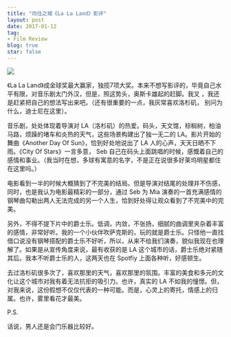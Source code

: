 ```yaml
---
title: "向往之城《La La Land》影评"
layout: post
date: 2017-01-12
tag:
- Film Review
blog: true
star: false
---
```


<img src="{{ site.url }}/assets/images/lalaland.jpg" style="display:block; margin: 0 auto;" />

《La La Land》成金球奖最大赢家，独揽7项大奖。本来不想写影评的，毕竟自己水平有限，对音乐剧太门外汉，但是，照这势头，奥斯卡雄起的赶脚。我叉 ，我还是赶紧把自己的想法写出来吧。（还有很重要的一点，我灰常喜欢洛杉矶，  别问为什么，迪士尼在这里）。

音乐剧，处处体现着导演对 LA（洛杉矶）的热爱。码头，天文馆，棕榈树，柏油马路，烦躁的堵车和炎热的天气，这些场景构建出了独一无二的 LA。影片开始的舞曲《Another Day Of Sun》，恰到好处地说出了 LA 人的心声，天天日晒不下雨。《City Of Stars》一言多意， Seb 自己在码头上面跳唱的时候，感慨着自己的感情和事业。（我当时在想，多球有寓意的名字，不是正在说很多好莱坞明星都住在这里吗。）

电影看到一半的时候大概猜到了不完美的结局。但是导演对结尾的处理并不伤感，同时，也是我认为电影最精彩的一部分，通过 Seb 为 Mia 演奏的一首充满感情的钢琴曲勾勒出两人无法完成的另一个人生，恰到好处得让观众看到了不完美中的完美。

另外，不得不提下片中的爵士乐。低调，内敛，不张扬，细腻的曲调里夹杂着丰富的感情，非常好听。我的一个小伙伴吹萨克斯的，玩的就是爵士乐。只怪他一直找借口说没有钢琴搭配的爵士乐不好听，所以，从来不给我们演奏，貌似我现在也理解了。如果是从宣传角度来说，最有收获的是 LA 这个城市的话，爵士乐绝对紧随其后。我本不听爵士乐的人，这两天也在 Spotfiy 上面各种听，好感顿生。

去过洛杉矶很多次了，喜欢那里的天气，喜欢那里的氛围。丰富的美食和多元的文化让这个城市对我有着无法抗拒的吸引力。也许，真实的 LA 不如我的憧憬。但，对我来说，这份假想不仅仅代表的一种可能。而是，心灵上的寄托，情感上的归属。也许，雾里看花才最美。

P.S.

话说，男人还是会门乐器比较好。
